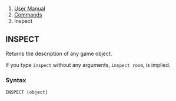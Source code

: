 <ol class="breadcrumb">
  <li><a href="#/docs/contents">User Manual</a></li>
  <li><a href="#/docs/commands">Commands</a></li>
  <li class="active">Inspect</li>
</ol>

## INSPECT

Returns the description of any game object.

If you type `inspect` without any arguments, `inspect room`, is implied.


### Syntax

    INSPECT [object]
